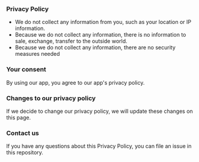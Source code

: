 ### Privacy Policy

* We do not collect any information from you, such as your location or IP
  information.
* Because we do not collect any information, there is no information to sale,
  exchange, transfer to the outside world.
* Because we do not collect any information, there are no security measures needed

### Your consent

By using our app, you agree to our app's privacy policy.

### Changes to our privacy policy

If we decide to change our privacy policy, we will update these changes on this page.

### Contact us

If you have any questions about this Privacy Policy, you can file an issue in this repository.
